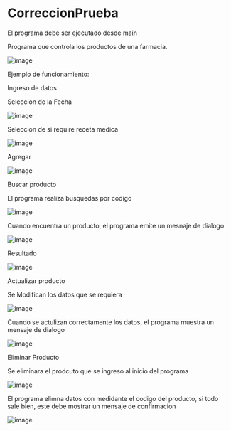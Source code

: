 # CorreccionPrueba
El programa debe ser ejecutado desde main

Programa que controla los productos de una farmacia.

![image](https://user-images.githubusercontent.com/117754080/220467529-c0f64faa-ad4b-400d-b01a-cecb183075a8.png)

Ejemplo de funcionamiento:

Ingreso de datos

Seleccion de la Fecha

![image](https://user-images.githubusercontent.com/117754080/220468621-ea2dde62-1dd2-4e2e-8a06-a750bae01f5c.png)

Seleccion de si require receta medica

![image](https://user-images.githubusercontent.com/117754080/220468750-08556159-f8e8-47e2-b4a0-63e6ea2080c9.png)

Agregar

![image](https://user-images.githubusercontent.com/117754080/220468884-f9c7cd60-811f-4b88-b114-aad3905e434f.png)

Buscar producto

El programa realiza busquedas por codigo

![image](https://user-images.githubusercontent.com/117754080/220469034-7986569e-3b90-4b3a-997f-c3e7e314b760.png)

Cuando encuentra un producto, el programa emite un mesnaje de dialogo

![image](https://user-images.githubusercontent.com/117754080/220468941-64deafdb-07d5-4626-81d7-550c6f3f3886.png)

Resultado

![image](https://user-images.githubusercontent.com/117754080/220469217-fcb39665-cbbd-4e22-91dd-161b96a6b5d7.png)

Actualizar producto

Se Modifican los datos que se requiera

![image](https://user-images.githubusercontent.com/117754080/220469291-a24f6e7b-f7fa-4867-9132-aa88c5caea57.png)

Cuando se actulizan correctamente los datos, el programa muestra un mensaje de dialogo

![image](https://user-images.githubusercontent.com/117754080/220469481-d1511e75-3b5f-4c30-9dfb-dd84e0471176.png)

Eliminar Producto

Se eliminara el prodcuto que se ingreso al inicio del programa

![image](https://user-images.githubusercontent.com/117754080/220469967-4ce13dc3-7d2a-4445-a1af-466fb5652b32.png)

El programa elimna datos con medidante el codigo del producto, si todo sale bien, este debe mostrar un mensaje de confirmacion

![image](https://user-images.githubusercontent.com/117754080/220470146-b94d431d-0b3e-43a2-bceb-cf0f87ce6997.png)



